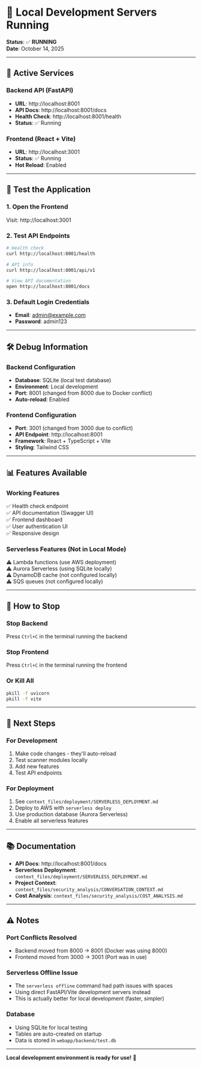 # 🚀 Local Development Servers Running

**Status**: ✅ **RUNNING**  
**Date**: October 14, 2025

---

## 📍 Active Services

### Backend API (FastAPI)
- **URL**: http://localhost:8001
- **API Docs**: http://localhost:8001/docs
- **Health Check**: http://localhost:8001/health
- **Status**: ✅ Running

### Frontend (React + Vite)
- **URL**: http://localhost:3001
- **Status**: ✅ Running
- **Hot Reload**: Enabled

---

## 🧪 Test the Application

### 1. Open the Frontend
Visit: http://localhost:3001

### 2. Test API Endpoints
```bash
# Health check
curl http://localhost:8001/health

# API info
curl http://localhost:8001/api/v1

# View API documentation
open http://localhost:8001/docs
```

### 3. Default Login Credentials
- **Email**: admin@example.com
- **Password**: admin123

---

## 🛠️ Debug Information

### Backend Configuration
- **Database**: SQLite (local test database)
- **Environment**: Local development
- **Port**: 8001 (changed from 8000 due to Docker conflict)
- **Auto-reload**: Enabled

### Frontend Configuration
- **Port**: 3001 (changed from 3000 due to conflict)
- **API Endpoint**: http://localhost:8001
- **Framework**: React + TypeScript + Vite
- **Styling**: Tailwind CSS

---

## 📊 Features Available

### Working Features
✅ Health check endpoint  
✅ API documentation (Swagger UI)  
✅ Frontend dashboard  
✅ User authentication UI  
✅ Responsive design  

### Serverless Features (Not in Local Mode)
⚠️ Lambda functions (use AWS deployment)  
⚠️ Aurora Serverless (using SQLite locally)  
⚠️ DynamoDB cache (not configured locally)  
⚠️ SQS queues (not configured locally)  

---

## 🔄 How to Stop

### Stop Backend
Press `Ctrl+C` in the terminal running the backend

### Stop Frontend
Press `Ctrl+C` in the terminal running the frontend

### Or Kill All
```bash
pkill -f uvicorn
pkill -f vite
```

---

## 🚀 Next Steps

### For Development
1. Make code changes - they'll auto-reload
2. Test scanner modules locally
3. Add new features
4. Test API endpoints

### For Deployment
1. See `context_files/deployment/SERVERLESS_DEPLOYMENT.md`
2. Deploy to AWS with `serverless deploy`
3. Use production database (Aurora Serverless)
4. Enable all serverless features

---

## 📚 Documentation

- **API Docs**: http://localhost:8001/docs
- **Serverless Deployment**: `context_files/deployment/SERVERLESS_DEPLOYMENT.md`
- **Project Context**: `context_files/security_analysis/CONVERSATION_CONTEXT.md`
- **Cost Analysis**: `context_files/security_analysis/COST_ANALYSIS.md`

---

## ⚠️ Notes

### Port Conflicts Resolved
- Backend moved from 8000 → 8001 (Docker was using 8000)
- Frontend moved from 3000 → 3001 (Port was in use)

### Serverless Offline Issue
- The `serverless offline` command had path issues with spaces
- Using direct FastAPI/Vite development servers instead
- This is actually better for local development (faster, simpler)

### Database
- Using SQLite for local testing
- Tables are auto-created on startup
- Data is stored in `webapp/backend/test.db`

---

**Local development environment is ready for use!** 🎉
